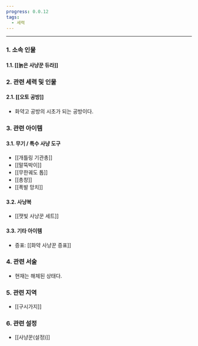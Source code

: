 ```yaml
---
progress: 0.0.12
tags:
  - 세력
---
```

---
### 1. 소속 인물
#### 1.1. [[늙은 사냥꾼 듀라]]

### 2. 관련 세력 및 인물
#### 2.1. [[오토 공방]]
- 화약고 공방의 시초가 되는 공방이다.

### 3. 관련 아이템
#### 3.1. 무기 / 특수 사냥 도구
- [[개틀링 기관총]]
- [[말뚝박이]]
- [[무한궤도 톱]]
- [[총창]]
- [[폭발 망치]]
#### 3.2. 사냥복 
- [[잿빛 사냥꾼 세트]]
#### 3.3. 기타 아이템
- 증표: [[화약 사냥꾼 증표]]

### 4. 관련 서술
- 현재는 해체된 상태다.
### 5. 관련 지역
- [[구시가지]]

### 6. 관련 설정
- [[사냥꾼(설정)]]